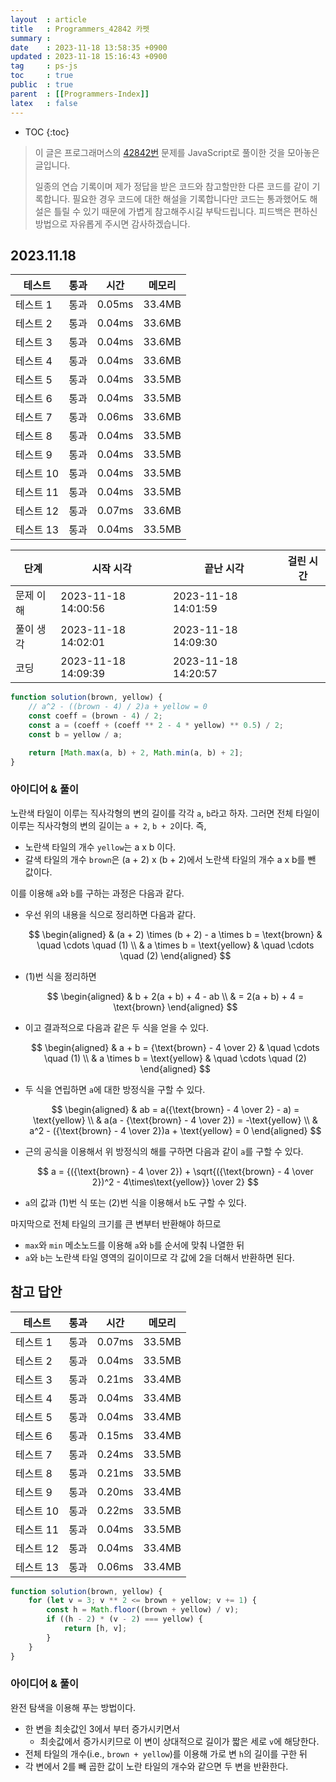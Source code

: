 ```yaml
---
layout  : article
title   : Programmers_42842 카펫
summary : 
date    : 2023-11-18 13:58:35 +0900
updated : 2023-11-18 15:16:43 +0900
tag     : ps-js
toc     : true
public  : true
parent  : [[Programmers-Index]]
latex   : false
---
```

* TOC
{:toc}

> 이 글은 프로그래머스의 [42842번](https://programmers.co.kr/learn/courses/30/lessons/42842) 문제를 JavaScript로 풀이한 것을 모아놓은 글입니다.
>
> 일종의 연습 기록이며 제가 정답을 받은 코드와 참고할만한 다른 코드를 같이 기록합니다. 필요한 경우 코드에 대한 해설을 기록합니다만 코드는 통과했어도 해설은 틀릴 수 있기 때문에 가볍게 참고해주시길 부탁드립니다. 피드백은 편하신 방법으로 자유롭게 주시면 감사하겠습니다.

## 2023.11.18

| 테스트    | 통과 | 시간   | 메모리 |
| --------- | ---- | ------ | ------ |
| 테스트 1  | 통과 | 0.05ms | 33.4MB |
| 테스트 2  | 통과 | 0.04ms | 33.6MB |
| 테스트 3  | 통과 | 0.04ms | 33.6MB |
| 테스트 4  | 통과 | 0.04ms | 33.6MB |
| 테스트 5  | 통과 | 0.04ms | 33.5MB |
| 테스트 6  | 통과 | 0.04ms | 33.5MB |
| 테스트 7  | 통과 | 0.06ms | 33.6MB |
| 테스트 8  | 통과 | 0.04ms | 33.5MB |
| 테스트 9  | 통과 | 0.04ms | 33.5MB |
| 테스트 10 | 통과 | 0.04ms | 33.5MB |
| 테스트 11 | 통과 | 0.04ms | 33.5MB |
| 테스트 12 | 통과 | 0.07ms | 33.6MB |
| 테스트 13 | 통과 | 0.04ms | 33.5MB |

| 단계      | 시작 시각           | 끝난 시각           | 걸린 시간 |
| --------- | ------------------- | ------------------- | --------- |
| 문제 이해 | 2023-11-18 14:00:56 | 2023-11-18 14:01:59 |           |
| 풀이 생각 | 2023-11-18 14:02:01 | 2023-11-18 14:09:30 |           |
| 코딩      | 2023-11-18 14:09:39 | 2023-11-18 14:20:57 |           |

```js
function solution(brown, yellow) {
    // a^2 - ((brown - 4) / 2)a + yellow = 0
    const coeff = (brown - 4) / 2;
    const a = (coeff + (coeff ** 2 - 4 * yellow) ** 0.5) / 2;
    const b = yellow / a;

    return [Math.max(a, b) + 2, Math.min(a, b) + 2];
}
```

### 아이디어 & 풀이

노란색 타일이 이루는 직사각형의 변의 길이를 각각 `a`, `b`라고 하자. 그러면 전체 타일이 이루는 직사각형의 변의 길이는 `a + 2`, `b + 2`이다. 즉,

* 노란색 타일의 개수 `yellow`는 a x b 이다.
* 갈색 타일의 개수 `brown`은 (a + 2) x (b + 2)에서 노란색 타일의 개수 a x b를 뺀 값이다.

이를 이용해 `a`와 `b`를 구하는 과정은 다음과 같다.

* 우선 위의 내용을 식으로 정리하면 다음과 같다.

    $$
    \begin{aligned}
        & (a + 2) \times (b + 2) - a \times b = \text{brown} & \quad \cdots \quad (1) \\
        & a \times b = \text{yellow} & \quad \cdots \quad (2)
    \end{aligned}
    $$

* (1)번 식을 정리하면

    $$
    \begin{aligned}
        & b + 2(a + b) + 4 - ab \\ & = 2(a + b) + 4 = \text{brown}
    \end{aligned}
    $$

* 이고 결과적으로 다음과 같은 두 식을 얻을 수 있다.

    $$
    \begin{aligned}
        & a + b = {\text{brown} - 4 \over 2} & \quad \cdots \quad (1) \\
        & a \times b = \text{yellow} & \quad \cdots \quad (2)
    \end{aligned}
    $$

* 두 식을 연립하면 `a`에 대한 방정식을 구할 수 있다.

    $$
    \begin{aligned}
        & ab = a({\text{brown} - 4 \over 2} - a) = \text{yellow} \\
        & a(a - {\text{brown} - 4 \over 2}) = -\text{yellow} \\
        & a^2 - ({\text{brown} - 4 \over 2})a + \text{yellow} = 0
    \end{aligned}
    $$

* 근의 공식을 이용해서 위 방정식의 해를 구하면 다음과 같이 `a`를 구할 수 있다.

    $$
    a = {({\text{brown} - 4 \over 2}) + \sqrt{({\text{brown} - 4 \over 2})^2 - 4\times\text{yellow}} \over 2}
    $$

* `a`의 값과 (1)번 식 또는 (2)번 식을 이용해서 `b`도 구할 수 있다.

마지막으로 전체 타일의 크기를 큰 변부터 반환해야 하므로

* `max`와 `min` 메소노드를 이용해 `a`와 `b`를 순서에 맞춰 나열한 뒤
* `a`와 `b`는 노란색 타일 영역의 길이이므로 각 값에 2을 더해서 반환하면 된다.

## 참고 답안

| 테스트    | 통과 | 시간   | 메모리 |
| --------- | ---- | ------ | ------ |
| 테스트 1  | 통과 | 0.07ms | 33.5MB |
| 테스트 2  | 통과 | 0.04ms | 33.5MB |
| 테스트 3  | 통과 | 0.21ms | 33.4MB |
| 테스트 4  | 통과 | 0.04ms | 33.4MB |
| 테스트 5  | 통과 | 0.04ms | 33.4MB |
| 테스트 6  | 통과 | 0.15ms | 33.4MB |
| 테스트 7  | 통과 | 0.24ms | 33.5MB |
| 테스트 8  | 통과 | 0.21ms | 33.5MB |
| 테스트 9  | 통과 | 0.20ms | 33.4MB |
| 테스트 10 | 통과 | 0.22ms | 33.5MB |
| 테스트 11 | 통과 | 0.04ms | 33.5MB |
| 테스트 12 | 통과 | 0.04ms | 33.4MB |
| 테스트 13 | 통과 | 0.06ms | 33.4MB |

```js
function solution(brown, yellow) {
    for (let v = 3; v ** 2 <= brown + yellow; v += 1) {
        const h = Math.floor((brown + yellow) / v);
        if ((h - 2) * (v - 2) === yellow) {
            return [h, v];
        }
    }
}
```

### 아이디어 & 풀이

완전 탐색을 이용해 푸는 방법이다.

* 한 변을 최솟값인 3에서 부터 증가시키면서
    * 최솟값에서 증가시키므로 이 변이 상대적으로 길이가 짧은 세로 `v`에 해당한다.
* 전체 타일의 개수(i.e., `brown + yellow`)를 이용해 가로 변 `h`의 길이를 구한 뒤
* 각 변에서 2를 빼 곱한 값이 노란 타일의 개수와 같으면 두 변을 반환한다.

